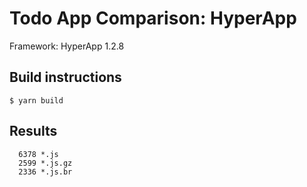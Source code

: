 # Todo App Comparison: HyperApp

Framework: HyperApp 1.2.8

## Build instructions

```
$ yarn build
```

## Results

```text
  6378 *.js
  2599 *.js.gz
  2336 *.js.br
```
